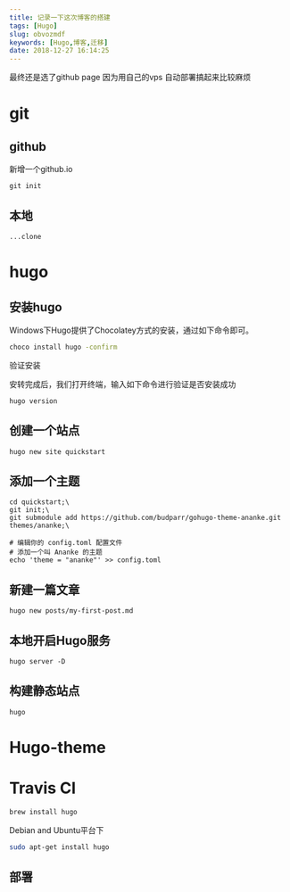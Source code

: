```yaml
---
title: 记录一下这次博客的搭建
tags: [Hugo]
slug: obvozmdf
keywords: [Hugo,博客,迁移]
date: 2018-12-27 16:14:25
---
```


最终还是选了github page
因为用自己的vps 自动部署搞起来比较麻烦

# git

## github
新增一个github.io
```git
git init
```
## 本地
```git
...clone 
```

# hugo

## 安装hugo
Windows下Hugo提供了Chocolatey方式的安装，通过如下命令即可。

```bash
choco install hugo -confirm
```

验证安装

安转完成后，我们打开终端，输入如下命令进行验证是否安装成功
```
hugo version
```


## 创建一个站点
```
hugo new site quickstart
```

## 添加一个主题
```
cd quickstart;\
git init;\
git submodule add https://github.com/budparr/gohugo-theme-ananke.git themes/ananke;\

# 编辑你的 config.toml 配置文件
# 添加一个叫 Ananke 的主题
echo 'theme = "ananke"' >> config.toml
```

## 新建一篇文章

```
hugo new posts/my-first-post.md
```

## 本地开启Hugo服务
```
hugo server -D
```

## 构建静态站点
```
hugo
```

# Hugo-theme

# Travis CI


```bash
brew install hugo
```
Debian and Ubuntu平台下

```bash
sudo apt-get install hugo
```

## 部署
